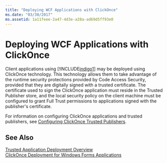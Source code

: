 ```yaml
---
title: "Deploying WCF Applications with ClickOnce"
ms.date: "03/30/2017"
ms.assetid: 1a11feee-2a47-4d3e-a28a-ad69d5ff93e0
---
```

# Deploying WCF Applications with ClickOnce
Client applications using [!INCLUDE[indigo1](../../../includes/indigo1-md.md)] may be deployed using ClickOnce technology. This technology allows them to take advantage of the runtime security protections provided by Code Access Security, provided that they are digitally signed with a trusted certificate. The certificate used to sign the ClickOnce application must reside in the Trusted Publisher store, and the local security policy on the client machine must be configured to grant Full Trust permissions to applications signed with the publisher's certificate.  
  
 For information on configuring ClickOnce applications and trusted publishers, see [Configuring ClickOnce Trusted Publishers](http://go.microsoft.com/fwlink/?LinkId=94774).  
  
## See Also  
 [Trusted Application Deployment Overview](http://go.microsoft.com/fwlink/?LinkId=94775)  
 [ClickOnce Deployment for Windows Forms Applications](http://go.microsoft.com/fwlink/?LinkId=94776)
